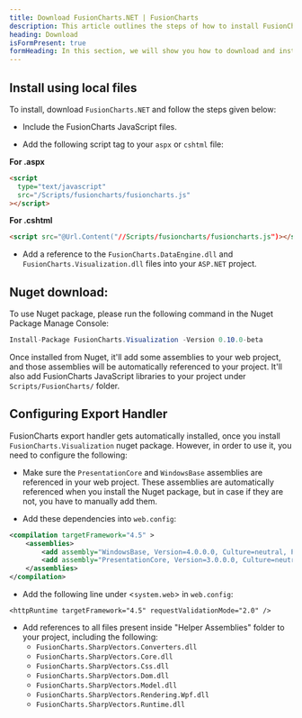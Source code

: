 ```yaml
---
title: Download FusionCharts.NET | FusionCharts
description: This article outlines the steps of how to install FusionCharts.NET
heading: Download
isFormPresent: true
formHeading: In this section, we will show you how to download and install **FusionCharts.NET** and all the other dependencies on your system. You can install directly from Nuget or by downloading and using local files. To download locally fill up the form and click the download button.
---
```


## Install using local files

To install, download `FusionCharts.NET` and follow the steps given below:

- Include the FusionCharts JavaScript files.

- Add the following script tag to your `aspx` or `cshtml` file:

**For .aspx**

```html
<script
  type="text/javascript"
  src="/Scripts/fusioncharts/fusioncharts.js"
></script>
```

**For .cshtml**

```html
<script src="@Url.Content("//Scripts/fusioncharts/fusioncharts.js")></script>
```

- Add a reference to the `FusionCharts.DataEngine.dll` and `FusionCharts.Visualization.dll` files into your `ASP.NET` project.

## Nuget download:

To use Nuget package, please run the following command in the Nuget Package Manage Console:

```csharp
Install-Package FusionCharts.Visualization -Version 0.10.0-beta
```

Once installed from Nuget, it'll add some assemblies to your web project, and those assemblies will be automatically referenced to your project. It'll also add FusionCharts JavaScript libraries to your project under `Scripts/FusionCharts/` folder.

## Configuring Export Handler

FusionCharts export handler gets automatically installed, once you install `FusionCharts.Visualization` nuget package. However, in order to use it, you need to configure the following:

- Make sure the `PresentationCore` and `WindowsBase` assemblies are referenced in your web project. These assemblies are automatically referenced when you install the Nuget package, but in case if they are not, you have to manually add them.

- Add these dependencies into `web.config`:

```xml
<compilation targetFramework="4.5" >
    <assemblies>
        <add assembly="WindowsBase, Version=4.0.0.0, Culture=neutral, PublicKeyToken=31bf3856ad364e35" />
        <add assembly="PresentationCore, Version=3.0.0.0, Culture=neutral, PublicKeyToken=31bf3856ad364e35" />
    </assemblies>
</compilation>
```

- Add the following line under <`system.web`> in `web.config`:

```
<httpRuntime targetFramework="4.5" requestValidationMode="2.0" />
```

- Add references to all files present inside "Helper Assemblies" folder to your project, including the following:
  - `FusionCharts.SharpVectors.Converters.dll`
  - `FusionCharts.SharpVectors.Core.dll`
  - `FusionCharts.SharpVectors.Css.dll`
  - `FusionCharts.SharpVectors.Dom.dll`
  - `FusionCharts.SharpVectors.Model.dll`
  - `FusionCharts.SharpVectors.Rendering.Wpf.dll`
  - `FusionCharts.SharpVectors.Runtime.dll`
